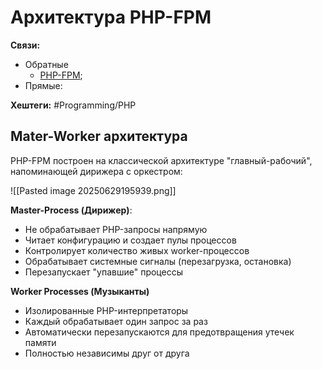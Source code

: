 
# Архитектура PHP-FPM

**Связи:**
- Обратные
	- [PHP-FPM](php-fpm);
- Прямые:

**Хештеги:** #Programming/PHP

## Mater-Worker архитектура

PHP-FPM построен на классической архитектуре "главный-рабочий", напоминающей дирижера с оркестром:

![[Pasted image 20250629195939.png]]

**Master-Process (Дирижер)**:

- Не обрабатывает PHP-запросы напрямую
- Читает конфигурацию и создает пулы процессов
- Контролирует количество живых worker-процессов
- Обрабатывает системные сигналы (перезагрузка, остановка)
- Перезапускает "упавшие" процессы

**Worker Processes (Музыканты)**

- Изолированные PHP-интерпретаторы
- Каждый обрабатывает один запрос за раз
- Автоматически перезапускаются для предотвращения утечек памяти
- Полностью независимы друг от друга
